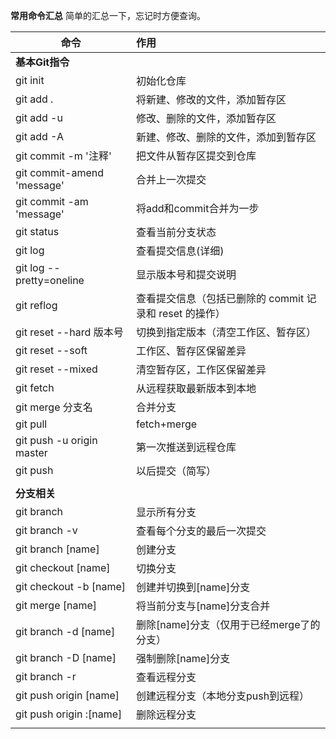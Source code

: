 **常用命令汇总**
简单的汇总一下，忘记时方便查询。

| 命令                         | 作用                                  |
| -------------------------- | :---------------------------------- |
| **基本Git指令**                |                                     |
| git init                   | 初始化仓库                               |
| git add .                  | 将新建、修改的文件，添加暂存区                     |
| git add -u                 | 修改、删除的文件，添加暂存区                      |
| git add -A                 | 新建、修改、删除的文件，添加到暂存区                  |
| git commit -m '注释'         | 把文件从暂存区提交到仓库                        |
| git commit-amend 'message' | 合并上一次提交                             |
| git commit -am 'message'   | 将add和commit合并为一步                    |
| git status                 | 查看当前分支状态                            |
| git log                    | 查看提交信息(详细)                          |
| git  log --pretty=oneline  | 显示版本号和提交说明                          |
| git reflog                 | 查看提交信息（包括已删除的 commit 记录和 reset 的操作） |
| git reset --hard  版本号      | 切换到指定版本（清空工作区、暂存区）                  |
| git reset --soft           | 工作区、暂存区保留差异                         |
| git reset  --mixed         | 清空暂存区，工作区保留差异                       |
| git fetch                  | 从远程获取最新版本到本地                        |
| git merge 分支名              | 合并分支                                |
| git pull                   | fetch+merge                         |
| git push -u origin master  | 第一次推送到远程仓库                          |
| git push                   | 以后提交（简写）                            |
|                            |                                     |
| **分支相关**                   |                                     |
| git branch                 | 显示所有分支                              |
| git branch -v              | 查看每个分支的最后一次提交                       |
| git branch [name]          | 创建分支                                |
| git checkout [name]        | 切换分支                                |
| git checkout -b [name]     | 创建并切换到[name]分支                      |
| git merge [name]           | 将当前分支与[name]分支合并                    |
| git branch -d [name]       | 删除[name]分支（仅用于已经merge了的分支）          |
| git branch -D [name]       | 强制删除[name]分支                        |
| git branch -r              | 查看远程分支                              |
| git push origin [name]     | 创建远程分支（本地分支push到远程）                 |
| git push origin :[name]    | 删除远程分支                              |
|                            |                                     |

